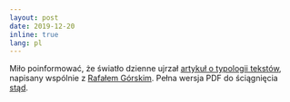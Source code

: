 ```yaml
---
layout: post
date: 2019-12-20
inline: true
lang: pl
---
```


Miło poinformować, że światło dzienne ujrzał [artykuł o typologii tekstów](https://jezyk-polski.pl/pl/archiwum/z-3-2019/), napisany wspólnie z [Rafałem Górskim](https://computationalstylistics.github.io/people/06_Rafal_Gorski/). Pełna wersja PDF do ściągnięcia [stąd](https://jezyk-polski.pl/wp-content/uploads/2019/10/JP_vol_99_no3.pdf).